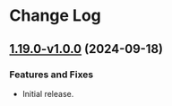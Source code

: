 # Change Log

## [1.19.0-v1.0.0](https://github.com/confluentinc/training-flink-sql-cc-src/releases/tag/1.19.0-v1.0.0) (2024-09-18)

### Features and Fixes

- Initial release.
